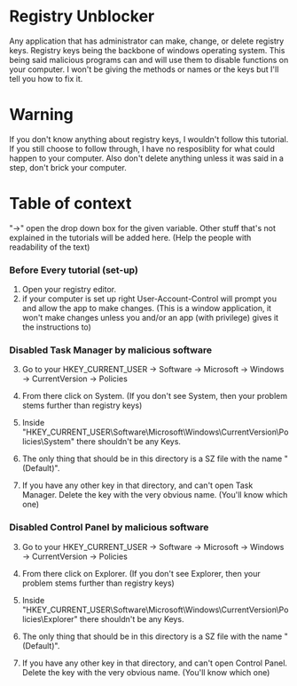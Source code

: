 # Registry Unblocker
Any application that has administrator can make, change, or delete registry keys. Registry keys being the backbone of windows operating system. This being said malicious programs can and will use them to disable functions on your computer. I won't be giving the methods or names or the keys but I'll tell you how to fix it.

# Warning
If you don't know anything about registry keys, I wouldn't follow this tutorial. If you still choose to follow through, I have no resposiblity for what could happen to your computer. Also don't delete anything unless it was said in a step, don't brick your computer.

# Table of context
"->" open the drop down box for the given variable.
Other stuff that's not explained in the tutorials will be added here. (Help the people with readability of the text)

### Before Every tutorial (set-up)
1. Open your registry editor.
2. if your computer is set up right User-Account-Control will prompt you and allow the app to make changes. 
(This is a window application, it won't make changes unless you and/or an app (with privilege) gives it the instructions to)

### Disabled Task Manager by malicious software
3. Go to your HKEY_CURRENT_USER -> Software -> Microsoft -> Windows -> CurrentVersion -> Policies

4. From there click on System. (If you don't see System, then your problem stems further than registry keys)
5. Inside "HKEY_CURRENT_USER\Software\Microsoft\Windows\CurrentVersion\Policies\System" there shouldn't be any Keys.
6. The only thing that should be in this directory is a SZ file with the name "(Default)".
7. If you have any other key in that directory, and can't open Task Manager. Delete the key with the very obvious name. (You'll know which one)

### Disabled Control Panel by malicious software
3. Go to your HKEY_CURRENT_USER -> Software -> Microsoft -> Windows -> CurrentVersion -> Policies

4. From there click on Explorer. (If you don't see Explorer, then your problem stems further than registry keys)
5. Inside "HKEY_CURRENT_USER\Software\Microsoft\Windows\CurrentVersion\Policies\Explorer" there shouldn't be any Keys.
6. The only thing that should be in this directory is a SZ file with the name "(Default)".
7. If you have any other key in that directory, and can't open Control Panel. Delete the key with the very obvious name. (You'll know which one)
